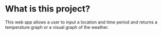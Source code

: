 # What is this project?
This web app allows a user to input a location and time period and returns a temperature graph or a
visual graph of the weather.
